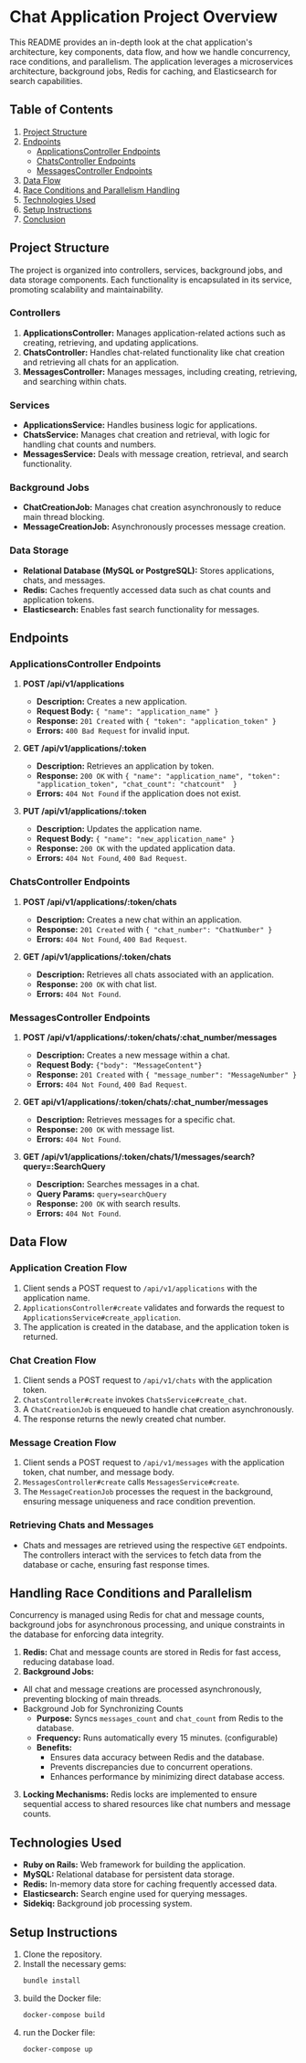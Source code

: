 # Chat Application Project Overview

This README provides an in-depth look at the chat application's architecture, key components, data flow, and how we handle concurrency, race conditions, and parallelism. The application leverages a microservices architecture, background jobs, Redis for caching, and Elasticsearch for search capabilities.

## Table of Contents

1. [Project Structure](#project-structure)
2. [Endpoints](#endpoints)
   - [ApplicationsController Endpoints](#applicationscontroller-endpoints)
   - [ChatsController Endpoints](#chatscontroller-endpoints)
   - [MessagesController Endpoints](#messagescontroller-endpoints)
3. [Data Flow](#data-flow)
4. [Race Conditions and Parallelism Handling](#handling-race-conditions-and-parallelism)
5. [Technologies Used](#technologies-used)
6. [Setup Instructions](#setup-instructions)
7. [Conclusion](#conclusion)

## Project Structure

The project is organized into controllers, services, background jobs, and data storage components. Each functionality is encapsulated in its service, promoting scalability and maintainability.

### Controllers

1. **ApplicationsController:** Manages application-related actions such as creating, retrieving, and updating applications.
2. **ChatsController:** Handles chat-related functionality like chat creation and retrieving all chats for an application.
3. **MessagesController:** Manages messages, including creating, retrieving, and searching within chats.

### Services

- **ApplicationsService:** Handles business logic for applications.
- **ChatsService:** Manages chat creation and retrieval, with logic for handling chat counts and numbers.
- **MessagesService:** Deals with message creation, retrieval, and search functionality.

### Background Jobs

- **ChatCreationJob:** Manages chat creation asynchronously to reduce main thread blocking.
- **MessageCreationJob:** Asynchronously processes message creation.

### Data Storage

- **Relational Database (MySQL or PostgreSQL):** Stores applications, chats, and messages.
- **Redis:** Caches frequently accessed data such as chat counts and application tokens.
- **Elasticsearch:** Enables fast search functionality for messages.

## Endpoints

### ApplicationsController Endpoints

1. **POST /api/v1/applications**
   - **Description:** Creates a new application.
   - **Request Body:** `{ "name": "application_name" }`
   - **Response:** `201 Created` with `{ "token": "application_token" }`
   - **Errors:** `400 Bad Request` for invalid input.

2. **GET /api/v1/applications/:token**
   - **Description:** Retrieves an application by token.
   - **Response:** `200 OK` with `{ "name": "application_name", "token": "application_token", "chat_count": "chatcount"  }`
   - **Errors:** `404 Not Found` if the application does not exist.

3. **PUT /api/v1/applications/:token**
   - **Description:** Updates the application name.
   - **Request Body:** `{ "name": "new_application_name" }`
   - **Response:** `200 OK` with the updated application data.
   - **Errors:** `404 Not Found`, `400 Bad Request`.

### ChatsController Endpoints

1. **POST /api/v1/applications/:token/chats**
   - **Description:** Creates a new chat within an application.
   - **Response:** `201 Created` with `{ "chat_number": "ChatNumber" }`
   - **Errors:** `404 Not Found`, `400 Bad Request`.

2. **GET /api/v1/applications/:token/chats**
   - **Description:** Retrieves all chats associated with an application.
   - **Response:** `200 OK` with chat list.
   - **Errors:** `404 Not Found`.

### MessagesController Endpoints

1. **POST /api/v1/applications/:token/chats/:chat_number/messages**
   - **Description:** Creates a new message within a chat.
   - **Request Body:** `{"body": "MessageContent"}`
   - **Response:** `201 Created` with `{ "message_number": "MessageNumber" }`
   - **Errors:** `404 Not Found`, `400 Bad Request`.

2. **GET api/v1/applications/:token/chats/:chat_number/messages**
   - **Description:** Retrieves messages for a specific chat.
   - **Response:** `200 OK` with message list.
   - **Errors:** `404 Not Found`.

3. **GET /api/v1/applications/:token/chats/1/messages/search?query=:SearchQuery**
   - **Description:** Searches messages in a chat.
   - **Query Params:** `query=searchQuery`
   - **Response:** `200 OK` with search results.
   - **Errors:** `404 Not Found`.

## Data Flow

### Application Creation Flow

1. Client sends a POST request to `/api/v1/applications` with the application name.
2. `ApplicationsController#create` validates and forwards the request to `ApplicationsService#create_application`.
3. The application is created in the database, and the application token is returned.

### Chat Creation Flow

1. Client sends a POST request to `/api/v1/chats` with the application token.
2. `ChatsController#create` invokes `ChatsService#create_chat`.
3. A `ChatCreationJob` is enqueued to handle chat creation asynchronously.
4. The response returns the newly created chat number.

### Message Creation Flow

1. Client sends a POST request to `/api/v1/messages` with the application token, chat number, and message body.
2. `MessagesController#create` calls `MessagesService#create`.
3. The `MessageCreationJob` processes the request in the background, ensuring message uniqueness and race condition prevention.

### Retrieving Chats and Messages

- Chats and messages are retrieved using the respective `GET` endpoints. The controllers interact with the services to fetch data from the database or cache, ensuring fast response times.

## Handling Race Conditions and Parallelism

Concurrency is managed using Redis for chat and message counts, background jobs for asynchronous processing, and unique constraints in the database for enforcing data integrity.

1. **Redis:** Chat and message counts are stored in Redis for fast access, reducing database load.
2. **Background Jobs:** 
- All chat and message creations are processed asynchronously, preventing blocking of main threads.
- Background Job for Synchronizing Counts
  - **Purpose:** Syncs `messages_count` and `chat_count` from Redis to the database.
  - **Frequency:** Runs automatically every 15 minutes. (configurable)
  - **Benefits:**
    - Ensures data accuracy between Redis and the database.
    - Prevents discrepancies due to concurrent operations.
    - Enhances performance by minimizing direct database access.
3. **Locking Mechanisms:** Redis locks are implemented to ensure sequential access to shared resources like chat numbers and message counts.

## Technologies Used

- **Ruby on Rails:** Web framework for building the application.
- **MySQL:** Relational database for persistent data storage.
- **Redis:** In-memory data store for caching frequently accessed data.
- **Elasticsearch:** Search engine used for querying messages.
- **Sidekiq:** Background job processing system.

## Setup Instructions

1. Clone the repository.
2. Install the necessary gems:
   ```bash
   bundle install
3. build the Docker file:
   ```bash
   docker-compose build 
4. run the Docker file:
   ```bash
   docker-compose up      
